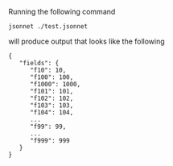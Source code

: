 Running the following command

```
jsonnet ./test.jsonnet
```

will produce output that looks like the following

```
{
   "fields": {
      "f10": 10,
      "f100": 100,
      "f1000": 1000,
      "f101": 101,
      "f102": 102,
      "f103": 103,
      "f104": 104,
      ...
      "f99": 99,
      ...
      "f999": 999
   }
}
```